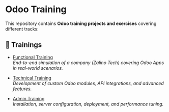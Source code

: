 # Odoo Training

This repository contains **Odoo training projects and exercises** covering different tracks:

## 📂 Trainings

- [Functional Training](./functional/README.md)  
  *End-to-end simulation of a company (Zalino Tech) covering Odoo Apps in real-world scenarios.*

- [Technical Training](./technical/README.md)  
  *Development of custom Odoo modules, API integrations, and advanced features.*

- [Admin Training](./admin/README.md)  
  *Installation, server configuration, deployment, and performance tuning.*
